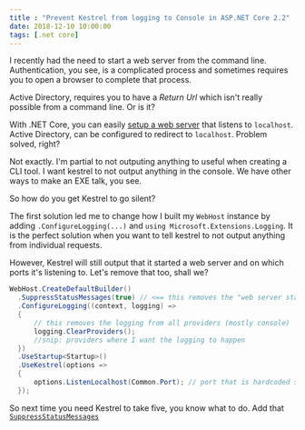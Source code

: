 ```yaml
---
title : "Prevent Kestrel from logging to Console in ASP.NET Core 2.2"
date: 2018-12-10 10:00:00
tags: [.net core]
---
```


I recently had the need to start a web server from the command line. Authentication, you see, is a complicated process and sometimes requires you to open a browser to complete that process.

Active Directory, requires you to have a *Return Url* which isn't really possible from a command line. Or is it?

With .NET Core, you can easily [setup a web server](https://docs.microsoft.com/aspnet/core/fundamentals/servers/weblistener?view=aspnetcore-1.1#configure-your-aspnet-core-application?WT.mc_id=maximerouiller-blog-marouill) that listens to `localhost`. Active Directory, can be configured to redirect to `localhost`. Problem solved, right?

Not exactly. I'm partial to not outputing anything to useful when creating a CLI tool. I want kestrel to not output anything in the console. We have other ways to make an EXE talk, you see.

So how do you get Kestrel to go silent?

The first solution led me to change how I built my `WebHost` instance by adding `.ConfigureLogging(...)` and `using Microsoft.Extensions.Logging`. It is the perfect solution when you want to tell kestrel to not output anything from individual requests.

However, Kestrel will still output that it started a web server and on which ports it's listening to. Let's remove that too, shall we?

```csharp
WebHost.CreateDefaultBuilder()
  .SuppressStatusMessages(true) // <== this removes the "web server started on port XXXX" message
  .ConfigureLogging((context, logging) =>
  {
      // this removes the logging from all providers (mostly console)
      logging.ClearProviders();
      //snip: providers where I want the logging to happen
  })
  .UseStartup<Startup>()
  .UseKestrel(options =>
  {
      options.ListenLocalhost(Common.Port); // port that is hardcoded somewhere 🤷‍♂️
  });
```

So next time you need Kestrel to take five, you know what to do. Add that [`SuppressStatusMessages`](https://docs.microsoft.com/dotnet/api/microsoft.aspnetcore.hosting.hostingabstractionswebhostbuilderextensions.suppressstatusmessages?view=aspnetcore-2.1&WT.mc_id=maximerouiller-blog-marouill)